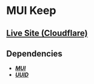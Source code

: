 # MUI Keep

## [Live Site (Cloudflare)](https://mui-keep.pages.dev/)

## Dependencies
* [**_MUI_**](https://mui.com/material-ui/getting-started/installation/)
* [**_UUID_**](https://www.npmjs.com/package/uuid)